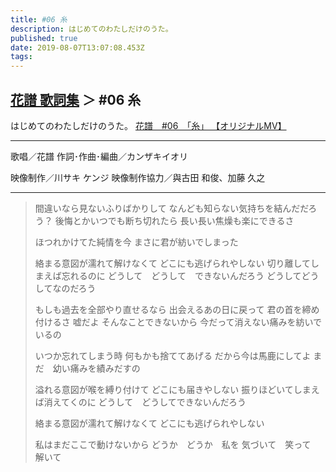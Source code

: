 ```yaml
---
title: #06 糸
description: はじめてのわたしだけのうた。
published: true
date: 2019-08-07T13:07:08.453Z
tags: 
---
```


## [花譜 歌詞集](Lyrics) ＞ #06 糸
はじめてのわたしだけのうた。
[花譜　#06　「糸」 【オリジナルMV】](https://youtu.be/3Wtx6k2vInU)
***
歌唱／花譜
作詞･作曲･編曲／カンザキイオリ

映像制作／川サキ ケンジ
映像制作協力／與古田 和俊、加藤 久之
***

> 間違いなら見ないふりばかりして
> なんども知らない気持ちを結んだだろう？
> 後悔とかいつでも断ち切れたら
> 長い長い焦燥も楽にできるさ
> 
> ほつれかけてた純情を今
> まさに君が紡いでしまった
> 
> 絡まる意図が濡れて解けなくて
> どこにも逃げられやしない
> 切り離してしまえば忘れるのに
> どうして　どうして　できないんだろう
> どうしてどうしてなのだろう
> 
> 
> もしも過去を全部やり直せるなら
> 出会えるあの日に戻って
> 君の首を締め付けるさ
> 嘘だよ
> そんなことできないから
> 今だって消えない痛みを紡いでいるの
> 
> いつか忘れてしまう時
> 何もかも捨ててあげる
> だから今は馬鹿にしてよ
> まだ　幼い痛みを績みだすの
> 
> 
> 溢れる意図が喉を縛り付けて
> どこにも届きやしない
> 振りほどいてしまえば消えてくのに
> どうして　どうしてできないんだろう
> 
> 絡まる意図が濡れて解けなくて
> どこにも逃げられやしない
> 
> 私はまだここで動けないから
> どうか　どうか　私を
> 気づいて　笑って　解いて

